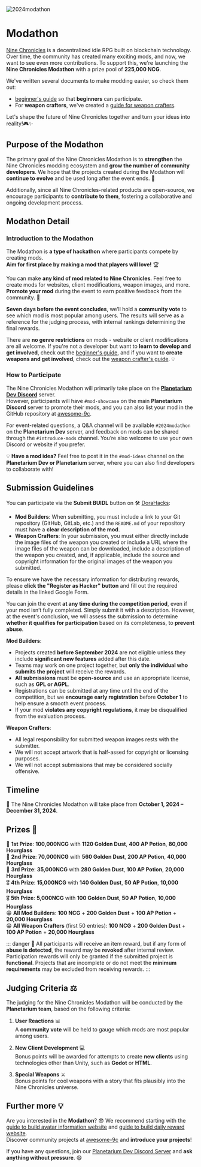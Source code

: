 ![2024modathon](</images/event/2024modathon/2024modathon.png>)

# **Modathon**

[Nine Chronicles](https://docs.nine-chronicles.com/introduction) is a decentralized idle RPG built on blockchain technology.  
Over time, the community has created many exciting mods, and now, we want to see even more contributions. To support this, we're launching the **Nine Chronicles Modathon** with a prize pool of **225,000 NCG**.

We've written several documents to make modding easier, so check them out:
- [beginner's guide](./for-non-developer) so that **beginners** can participate.
- For **weapon crafters**, we've created a [guide for weapon crafters](./for-weapon-crafter).

Let's shape the future of Nine Chronicles together and turn your ideas into reality!🎮✨

## **Purpose of the Modathon**

The primary goal of the Nine Chronicles Modathon is to **strengthen** the Nine Chronicles modding ecosystem and **grow the number of community developers**. We hope that the projects created during the Modathon will **continue to evolve** and be used long after the event ends. 🚀

Additionally, since all Nine Chronicles-related products are open-source, we encourage participants to **contribute to them**, fostering a collaborative and ongoing development process.

## **Modathon Detail**

### **Introduction to the Modathon**

The Modathon is **a type of hackathon** where participants compete by creating mods.  
**Aim for first place by making a mod that players will love!** 🏆

You can make **any kind of mod related to Nine Chronicles**. Feel free to create mods for websites, client modifications, weapon images, and more.
**Promote your mod** during the event to earn positive feedback from the community. 📣

**Seven days before the event concludes**, we’ll hold a **community vote** to see which mod is most popular among users. The results will serve as a reference for the judging process, with internal rankings determining the final rewards.

There are **no genre restrictions** on mods - website or client modifications are all welcome. If you're not a developer but want to **learn to develop and get involved**, check out the [beginner's guide](./for-non-developer), and if you want to **create weapons and get involved**, check out the [weapon crafter's guide](./for-weapon-crafter). 💡

### **How to Participate**

The Nine Chronicles Modathon will primarily take place on the **[Planetarium Dev Discord](https://bit.ly/3Bf9oer)** server.  
However, participants will have `#mod-showcase` on the main **Planetarium Discord** server to promote their mods, and you can also list your mod in the GitHub repository at [awesome-9c](https://github.com/planetarium/awesome-9c).

For event-related questions, a Q&A channel will be available `#2024modathon` on the **Planetarium Dev** server, and feedback on mods can be shared through the `#introduce-mods` channel. You’re also welcome to use your own Discord or website if you prefer.

💡 **Have a mod idea?** Feel free to post it in the `#mod-ideas` channel on the **Planetarium Dev or Planetarium** server, where you can also find developers to collaborate with!

## **Submission Guidelines**
You can participate via the **Submit BUIDL** button on 🛠️ [DoraHacks](https://dorahacks.io/hackathon/planetarium-2024modathon/detail):
- **Mod Builders**: When submitting, you must include a link to your Git repository (GitHub, GitLab, etc.) and the `README.md` of your repository must have a **clear description of the mod**.
- **Weapon Crafters**: In your submission, you must either directly include the image files of the weapon you created or include a URL where the image files of the weapon can be downloaded, include a description of the weapon you created, and, if applicable, include the source and copyright information for the original images of the weapon you submitted.

To ensure we have the necessary information for distributing rewards, please **click the "Register as Hacker" button** and fill out the required details in the linked Google Form.

You can join the event **at any time during the competition period**, even if your mod isn’t fully completed. Simply submit it with a description. However, at the event's conclusion, we will assess the submission to determine **whether it qualifies for participation** based on its completeness, to **prevent abuse**.

**Mod Builders**:
- Projects created **before September 2024** are not eligible unless they include **significant new features** added after this date.
- Teams may work on one project together, but **only the individual who submits the project** will receive the rewards.
- **All submissions** must be **open-source** and use an appropriate license, such as **GPL or AGPL**.
- Registrations can be submitted at any time until the end of the competition, but we **encourage early registration** before **October 1** to help ensure a smooth event process.
- If your mod **violates any copyright regulations**, it may be disqualified from the evaluation process.

**Weapon Crafters**:
- All legal responsibility for submitted weapon images rests with the submitter.
- We will not accept artwork that is half-assed for copyright or licensing purposes.
- We will not accept submissions that may be considered socially offensive.

## **Timeline**

📅 The Nine Chronicles Modathon will take place from **October 1, 2024 – December 31, 2024**.

## **Prizes** 🏅

🥇 **1st Prize**: **100,000NCG** with **1120 Golden Dust**, **400 AP Potion**, **80,000 Hourglass**  
🥈 **2nd Prize**: **70,000NCG** with **560 Golden Dust**, **200 AP Potion**, **40,000 Hourglass**  
🥉 **3rd Prize**: **35,000NCG** with **280 Golden Dust**, **100 AP Potion**, **20,000 Hourglass**  
🎖️ **4th Prize**: **15,000NCG** with **140 Golden Dust**, **50 AP Potion**, **10,000 Hourglass**  
🎖️ **5th Prize**: **5,000NCG** with **100 Golden Dust**, **50 AP Potion**, **10,000 Hourglass**  
😁 **All Mod Builders**: **100 NCG** + **200 Golden Dust** + **100 AP Potion** + **20,000 Hourglass**  
😁 **All Weapon Crafters** (first 50 entries): **100 NCG** + **200 Golden Dust** + **100 AP Potion** + **20,000 Hourglass**

::: danger :construction:
All participants will receive an item reward, but if any form of **abuse is detected**, the reward may be **revoked** after internal review.  
Participation rewards will only be granted if the submitted project is **functional**. Projects that are incomplete or do not meet the **minimum requirements** may be excluded from receiving rewards.
:::

## **Judging Criteria** ⚖️

The judging for the Nine Chronicles Modathon will be conducted by the **Planetarium team**, based on the following criteria:

1. **User Reactions** 📊  
    A **community vote** will be held to gauge which mods are most popular among users.

2. **New Client Development** 💻  
    Bonus points will be awarded for attempts to create **new clients** using technologies other than Unity, such as **Godot** or **HTML**.

3. **Special Weapons** ⚔️  
    Bonus points for cool weapons with a story that fits plausibly into the Nine Chronicles universe.

## **Further more** 💡

Are you interested in the **Modathon**? 😎 We recommend starting with the [guide to build avatar information website](../tutorials/modding/avatar-information-dapp-guide.md) and [guide to build daily reward website](../tutorials/modding/daily-reward-dapp.md).  
Discover community projects at [awesome-9c](https://github.com/planetarium/awesome-9c) and **introduce your projects**!

If you have any questions, join our [Planetarium Dev Discord Server](https://bit.ly/3zuWuZq) and **ask anything without pressure**. 😄
